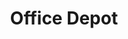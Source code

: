 ---
title: "Office Depot"
url: /oaxaca-de-juarez/office-depot-calzada-ninos-heroes-de-chapultepec/
shop: Schreibwaren
---